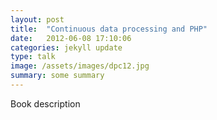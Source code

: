 ```yaml
---
layout: post
title:  "Continuous data processing and PHP"
date:   2012-06-08 17:10:06
categories: jekyll update
type: talk
image: /assets/images/dpc12.jpg
summary: some summary
---
```


Book description